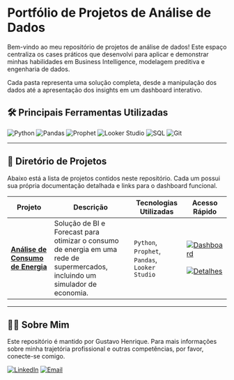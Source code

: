 # Portfólio de Projetos de Análise de Dados

Bem-vindo ao meu repositório de projetos de análise de dados! Este espaço centraliza os cases práticos que desenvolvi para aplicar e demonstrar minhas habilidades em Business Intelligence, modelagem preditiva e engenharia de dados.

Cada pasta representa uma solução completa, desde a manipulação dos dados até a apresentação dos insights em um dashboard interativo.

## 🛠️ Principais Ferramentas Utilizadas
![Python](https://img.shields.io/badge/Python-3776AB?style=for-the-badge&logo=python&logoColor=white)
![Pandas](https://img.shields.io/badge/Pandas-150458?style=for-the-badge&logo=pandas&logoColor=white)
![Prophet](https://img.shields.io/badge/Prophet-007afe?style=for-the-badge&logo=facebook&logoColor=white)
![Looker Studio](https://img.shields.io/badge/Looker%20Studio-4285F4?style=for-the-badge&logo=google-data-studio&logoColor=white)
![SQL](https://img.shields.io/badge/SQL-4479A1?style=for-the-badge&logo=postgresql&logoColor=white)
![Git](https://img.shields.io/badge/Git-F05032?style=for-the-badge&logo=git&logoColor=white)

---

## 📂 Diretório de Projetos

Abaixo está a lista de projetos contidos neste repositório. Cada um possui sua própria documentação detalhada e links para o dashboard funcional.

| Projeto | Descrição | Tecnologias Utilizadas | Acesso Rápido |
|---|---|---|---|
| **[Análise de Consumo de Energia](./Rede%20Marco%20-%20Portifólio/)** | Solução de BI e Forecast para otimizar o consumo de energia em uma rede de supermercados, incluindo um simulador de economia. | `Python`, `Prophet`, `Pandas`, `Looker Studio` | [![Dashboard](https://img.shields.io/badge/Ver%20Dashboard-4285F4?style=for-the-badge&logo=google-data-studio&logoColor=white)](https://lookerstudio.google.com/reporting/70a0371c-7d8f-4512-bce6-a38106fa19fe) <br><br> [![Detalhes](https://img.shields.io/badge/Ver%20Detalhes-181717?style=for-the-badge&logo=github&logoColor=white)](./Rede%20Marco%20-%20Portifólio/README.md) |

---

## 👨‍💻 Sobre Mim

Este repositório é mantido por Gustavo Henrique. Para mais informações sobre minha trajetória profissional e outras competências, por favor, conecte-se comigo.

[![LinkedIn](https://img.shields.io/badge/LinkedIn-0A66C2?style=for-the-badge&logo=linkedin&logoColor=white)](https://www.linkedin.com/in/gustavohbarros/)
[![Email](https://img.shields.io/badge/Email-D14836?style=for-the-badge&logo=gmail&logoColor=white)](mailto:gustavo.hbarros.sp@gmail.com)
